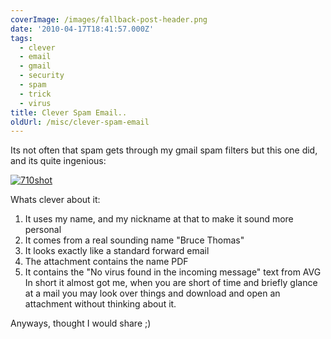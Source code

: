 ```yaml
---
coverImage: /images/fallback-post-header.png
date: '2010-04-17T18:41:57.000Z'
tags:
  - clever
  - email
  - gmail
  - security
  - spam
  - trick
  - virus
title: Clever Spam Email..
oldUrl: /misc/clever-spam-email
---
```


Its not often that spam gets through my gmail spam filters but this one did, and its quite ingenious:

<!-- more -->

[![](/wp-content/uploads/2010/04/710shot.gif "710shot")](/wp-content/uploads/2010/04/710shot.gif)

Whats clever about it:

1.  It uses my name, and my nickname at that to make it sound more personal
2.  It comes from a real sounding name "Bruce Thomas"
3.  It looks exactly like a standard forward email
4.  The attachment contains the name PDF
5.  It contains the "No virus found in the incoming message" text from AVG
    In short it almost got me, when you are short of time and briefly glance at a mail you may look over things and download and open an attachment without thinking about it.

Anyways, thought I would share ;)
